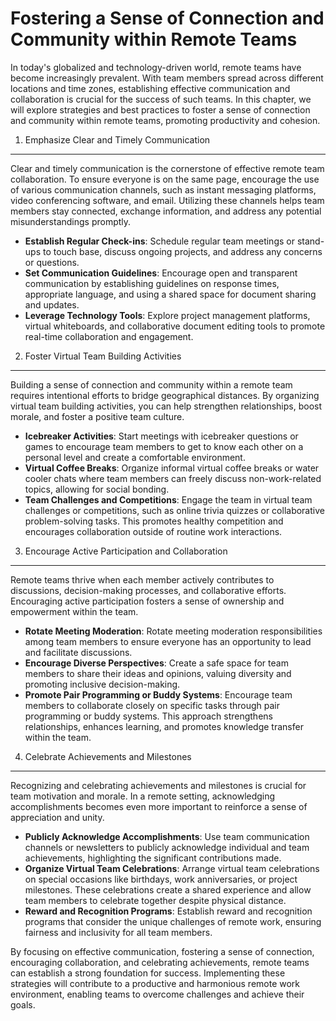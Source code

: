Fostering a Sense of Connection and Community within Remote Teams
====================================================================================================================================

In today's globalized and technology-driven world, remote teams have become increasingly prevalent. With team members spread across different locations and time zones, establishing effective communication and collaboration is crucial for the success of such teams. In this chapter, we will explore strategies and best practices to foster a sense of connection and community within remote teams, promoting productivity and cohesion.

1. Emphasize Clear and Timely Communication
-------------------------------------------

Clear and timely communication is the cornerstone of effective remote team collaboration. To ensure everyone is on the same page, encourage the use of various communication channels, such as instant messaging platforms, video conferencing software, and email. Utilizing these channels helps team members stay connected, exchange information, and address any potential misunderstandings promptly.

* **Establish Regular Check-ins**: Schedule regular team meetings or stand-ups to touch base, discuss ongoing projects, and address any concerns or questions.
* **Set Communication Guidelines**: Encourage open and transparent communication by establishing guidelines on response times, appropriate language, and using a shared space for document sharing and updates.
* **Leverage Technology Tools**: Explore project management platforms, virtual whiteboards, and collaborative document editing tools to promote real-time collaboration and engagement.

2. Foster Virtual Team Building Activities
------------------------------------------

Building a sense of connection and community within a remote team requires intentional efforts to bridge geographical distances. By organizing virtual team building activities, you can help strengthen relationships, boost morale, and foster a positive team culture.

* **Icebreaker Activities**: Start meetings with icebreaker questions or games to encourage team members to get to know each other on a personal level and create a comfortable environment.
* **Virtual Coffee Breaks**: Organize informal virtual coffee breaks or water cooler chats where team members can freely discuss non-work-related topics, allowing for social bonding.
* **Team Challenges and Competitions**: Engage the team in virtual team challenges or competitions, such as online trivia quizzes or collaborative problem-solving tasks. This promotes healthy competition and encourages collaboration outside of routine work interactions.

3. Encourage Active Participation and Collaboration
---------------------------------------------------

Remote teams thrive when each member actively contributes to discussions, decision-making processes, and collaborative efforts. Encouraging active participation fosters a sense of ownership and empowerment within the team.

* **Rotate Meeting Moderation**: Rotate meeting moderation responsibilities among team members to ensure everyone has an opportunity to lead and facilitate discussions.
* **Encourage Diverse Perspectives**: Create a safe space for team members to share their ideas and opinions, valuing diversity and promoting inclusive decision-making.
* **Promote Pair Programming or Buddy Systems**: Encourage team members to collaborate closely on specific tasks through pair programming or buddy systems. This approach strengthens relationships, enhances learning, and promotes knowledge transfer within the team.

4. Celebrate Achievements and Milestones
----------------------------------------

Recognizing and celebrating achievements and milestones is crucial for team motivation and morale. In a remote setting, acknowledging accomplishments becomes even more important to reinforce a sense of appreciation and unity.

* **Publicly Acknowledge Accomplishments**: Use team communication channels or newsletters to publicly acknowledge individual and team achievements, highlighting the significant contributions made.
* **Organize Virtual Team Celebrations**: Arrange virtual team celebrations on special occasions like birthdays, work anniversaries, or project milestones. These celebrations create a shared experience and allow team members to celebrate together despite physical distance.
* **Reward and Recognition Programs**: Establish reward and recognition programs that consider the unique challenges of remote work, ensuring fairness and inclusivity for all team members.

By focusing on effective communication, fostering a sense of connection, encouraging collaboration, and celebrating achievements, remote teams can establish a strong foundation for success. Implementing these strategies will contribute to a productive and harmonious remote work environment, enabling teams to overcome challenges and achieve their goals.
